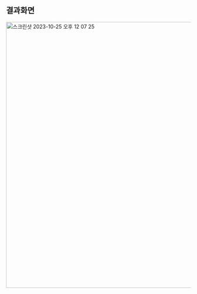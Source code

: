 결과화면
-
<img width="725" alt="스크린샷 2023-10-25 오후 12 07 25" src="https://github.com/study-from-goorm/Project_TodoList_Seungmok1/assets/103080705/27a0c54b-d8a0-485f-8212-06e98aff14c1">
